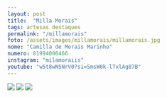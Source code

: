 ```yaml
---
layout: post
title:  "Milla Morais"
tags: artesas destaques
permalink: "/millamorais"
foto: /assets/images/millamorais/millamorais.jpg
nome: "Camilla de Morais Marinho"
numero: 81994006466
instagram: "milamoraiis"
youtube: "w5t8wN5NrV0?si=SmsW0k-lTxlAg87B"
---
```

<div class="mostruario">
  <img src="{{ site.url }}/assets/images/millamorais/millamorais1.jpg" />
  <img src="{{ site.url }}/assets/images/millamorais/millamorais2.jpg" />
  <img src="{{ site.url }}/assets/images/millamorais/millamorais3.jpg" />
</div>
